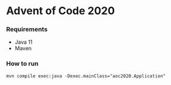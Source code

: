 # Advent of Code 2020

### Requirements
* Java 11
* Maven

### How to run
`mvn compile exec:java -Dexec.mainClass="aoc2020.Application"`
